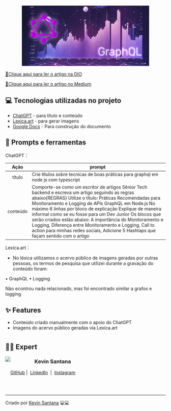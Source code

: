 
<p align="center">
  <img 
    src=".github/assets/graphql.png"
    width="400"  
  />
</p>


<a href="https://web.dio.me/articles/praticas-recomendadas-para-monitoramento-e-logging-de-apis-graphql-em-nodejs?back=%2Farticles&open-modal=true&page=1&order=oldest" title="View Article now"> 📕Clique aqui para ler o artigo na DIO</a>

<a href="https://medium.com/@crafht/práticas-recomendadas-para-monitoramento-e-logging-de-apis-graphql-em-node-js-19dfa4d8e242" title="View Article now"> 📕Clique aqui para ler o artigo no Medium</a>

## 💻 Tecnologias utilizadas no projeto

- [ChatGPT](https://chat.openai.com/) - para título e conteúdo
- [Lexica.art](https://lexica.art/) - para gerar imagens
- [Google Docs](https://docs.google.com) - Para construção do documento

## 📄 Prompts e ferramentas


ChatGPT：

|   Ação   | prompt                                                                                                                                                                                                                                                                         |
| :------: | ------------------------------------------------------------------------------------------------------------------------------------------------------------------------------------------------------------------------------------------------------------------------------ |
|  título  | Crie títulos sobre tecnicas de boas práticas para graphql em node js com typescript                                                                                                                                                                                                |
| conteúdo | Comporte-se como um escritor de artigos Sênior Tech backend e escreva um artigo seguindo as regras abaixo{REGRAS} Utilize o título: Práticas Recomendadas para Monitoramento e Logging de APIs GraphQL em Node.js No máximo 6 linhas por bloco de explicação Explique de maneira informal como se eu fosse para um Dev Junior Os blocos que serão criados estão abaixo: A importância do Monitoramento e Logging, Diferença entre Monitoramento e Logging, Call to action para minhas redes sociais, Adicione 5 Hashtaps que façam sentido com o artigo


Lexica.art：

- No léxica utilizamos o acervo público de imagens geradas por outras pessoas, os termos de pesquisa que utilizei durante a gravação do conteúdo foram:

• GraphQL
• Logging

Não econtrou nada relacionado, mas foi encontrado similar a grafos e logging

## ✨ Features

- Conteúdo criado manualmente com o apoio do ChatGPT
- Imagens do acervo público geradas via Lexica.art

#

## 👨‍💻 Expert

<p>
    <img 
      align=left 
      margin=10 
      width=80 
      src="https://avatars.githubusercontent.com/u/24943857?v=4"
    />
    <h3>&nbsp&nbsp&nbspKevin Santana<br></h3>
    <p>&nbsp&nbsp&nbsp
    <a href="https://github.com/zekdtonik">
    GitHub</a>&nbsp;|&nbsp;
    <a href="www.linkedin.com/in/kevin-fms">LinkedIn</a>
&nbsp;|&nbsp;
    <a href="https://www.instagram.com/keu_marxs/">
    Instagram</a>
&nbsp;&nbsp;</p>
</p>
<br/><br/>
<p>

---

Criado por [Kevin Santana](https://github.com/zekdtonik) 💻💻